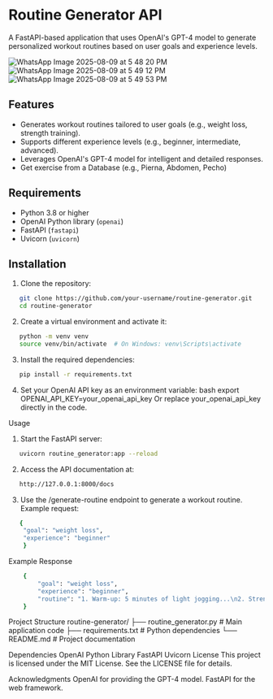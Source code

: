 # Routine Generator API

A FastAPI-based application that uses OpenAI's GPT-4 model to generate personalized workout routines based on user goals and experience levels.

![WhatsApp Image 2025-08-09 at 5 48 20 PM](https://github.com/user-attachments/assets/02fc83b3-5785-47ac-bb19-4a6a8c575863)
![WhatsApp Image 2025-08-09 at 5 49 12 PM](https://github.com/user-attachments/assets/a092febf-e567-4b79-a8e4-905bec41af91)
![WhatsApp Image 2025-08-09 at 5 49 53 PM](https://github.com/user-attachments/assets/a8f11e22-d260-4144-a33b-03170638679a)

## Features

- Generates workout routines tailored to user goals (e.g., weight loss, strength training).
- Supports different experience levels (e.g., beginner, intermediate, advanced).
- Leverages OpenAI's GPT-4 model for intelligent and detailed responses.
- Get exercise from a Database (e.g., Pierna, Abdomen, Pecho)

## Requirements

- Python 3.8 or higher
- OpenAI Python library (`openai`)
- FastAPI (`fastapi`)
- Uvicorn (`uvicorn`)

## Installation

1. Clone the repository:
```bash
   git clone https://github.com/your-username/routine-generator.git
   cd routine-generator
   ```

2. Create a virtual environment and activate it:
```bash
   python -m venv venv
   source venv/bin/activate  # On Windows: venv\Scripts\activate
   ```

3. Install the required dependencies:
```bash
   pip install -r requirements.txt
   ```

4. Set your OpenAI API key as an environment variable: bash export OPENAI_API_KEY=your_openai_api_key Or replace your_openai_api_key directly in the code.


Usage
1. Start the FastAPI server:
```bash
   uvicorn routine_generator:app --reload
   ```

2. Access the API documentation at:
```bash
   http://127.0.0.1:8000/docs
   ```

3. Use the /generate-routine endpoint to generate a workout routine. Example request:
```bash
   {
    "goal": "weight loss",
    "experience": "beginner"
    }
   ```

Example Response
```bash
    {
        "goal": "weight loss",
        "experience": "beginner",
        "routine": "1. Warm-up: 5 minutes of light jogging...\n2. Strength training: 3 sets of squats..."
    }
```

Project Structure
routine-generator/
├── routine_generator.py  # Main application code
├── requirements.txt      # Python dependencies
└── README.md             # Project documentation


Dependencies
OpenAI Python Library
FastAPI
Uvicorn
License
This project is licensed under the MIT License. See the LICENSE file for details.

Acknowledgments
OpenAI for providing the GPT-4 model.
FastAPI for the web framework.
```






